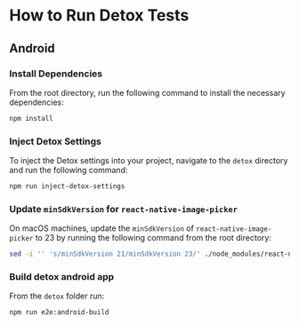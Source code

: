 # How to Run Detox Tests

## Android

### Install Dependencies

From the root directory, run the following command to install the necessary dependencies:

```sh
npm install
```

### Inject Detox Settings

To inject the Detox settings into your project, navigate to the `detox` directory and run the following command:

```sh
npm run inject-detox-settings
```

### Update `minSdkVersion` for `react-native-image-picker`

On macOS machines, update the `minSdkVersion` of `react-native-image-picker` to 23 by running the following command from the root directory:

```sh
sed -i '' 's/minSdkVersion 21/minSdkVersion 23/' ./node_modules/react-native-image-picker/android/build.gradle
```

### Build detox android app

From the `detox` folder run:

```
npm run e2e:android-build
```